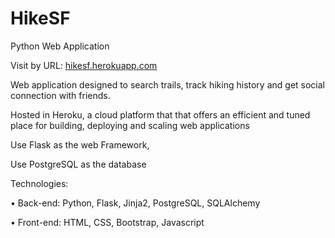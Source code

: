 # HikeSF
Python Web Application

Visit by URL: <a href="http://hikesf.herokuapp.com">hikesf.herokuapp.com</a>

Web application designed to search trails, track hiking history and get social connection with friends. 

Hosted in Heroku, a cloud platform that that offers an efficient and tuned place for building, deploying and scaling web applications

Use Flask as the web Framework,  

Use PostgreSQL as the database

Technologies:

•	Back-end: Python, Flask, Jinja2, PostgreSQL, SQLAlchemy

•	Front-end: HTML, CSS, Bootstrap, Javascript

